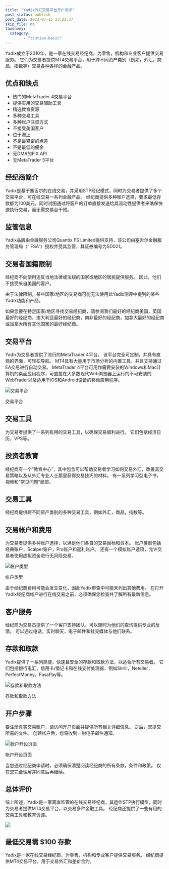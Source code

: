 ```yaml
---
title: "Yadix外汇交易平台开户测评"
post_status: publish
post_date: 2023-07-15 23:22:37
skip_file: no
taxonomy:
  category:
        - "toutiao-basic"
---
```


Yadix成立于2010年，是一家在线交易经纪商，为零售，机构和专业客户提供交易服务。 它们为交易者提供MT4交易平台，用于跨不同资产类别（例如，外汇，商品，指数等）交易各种各样的金融产品。

## 优点和缺点

- 热门的MetaTrader 4交易平台
- 提供实用的交易辅助工具
- 精选教育资源
- 多种交易工具
- 多种账户注资方式
- 不接受美国客户
- 位于海上
- 不是最紧密的点差
- 不是最低的佣金
- 无DMA的FIX API
- 无MetaTrader 5平台

## 经纪商简介

Yadix是基于塞舌尔的在线交易，并采用STP经纪模式，同时为交易者提供了多个交易平台，可在线交易一系列金融产品。 经纪商提供多种账户选择，要求最低存款额为100美元，同时试图通过将客户的订单直接发送给其流动性提供者来确保快速执行交易，而无需交易台干预。

## 监管信息

Yadix品牌由金融服务公司Quantix FS Limited提供支持，该公司由塞舌尔金融服务管理局（“ FSA”）授权并受其监管，其证券编号为SD021。

## 交易者国籍限制

经纪商不向使用违反当地法律或法规的国家或地区的居民提供服务。 因此，他们不接受来自美国的客户。

由于法律限制，某些国家/地区的交易商可能无法使用此Yadix测评中提到的某些Yadix功能和产品。

如果您要在特定国家/地区寻找交易经纪商，请参阅我们最好的经纪商美国，英国最好的经纪商，澳大利亚最好的经纪商，南非最好的经纪商，加拿大最好的经纪商或加拿大所有其他国家的最好经纪商。

## 交易平台

Yadix为交易者提供了流行的MetaTrader 4平台。 该平台完全可定制，并具有直观的界面，可轻松导航。 MT4具有大量用于市场分析的内置工具，并且支持通过EA交易进行自动交易。 MetaTrader 4平台可用作需要安装的Windows和Mac计算机的桌面应用程序，可直接在大多数现代Web浏览器上运行的不可安装的WebTrader以及适用于iOS和Android设备的移动应用程序。

![交易平台](https://cdn.fendou.la/funstoutiao/2020/11/Yadix-Review-Trading-Platform.jpg "交易平台")

交易平台

## 交易工具

为交易者提供了一系列有用的交易工具，以确保交易顺利进行。 它们包括经济日历，VPS等。

## 投资者教育

经纪商有一个“教育中心”，其中包含可以帮助交易者学习如何交易外汇，改善其交易策略以及从外汇专业人士那里获得交易技巧的材料。 有一系列学习型电子书，视频和“常见问题”局部。

## 交易工具

经纪商提供跨不同资产类别的多种交易工具，例如外汇，商品，指数等。

## 交易帐户和费用

为交易者提供多种账户选择，以满足他们各自的交易目标和资本。 账户类型包括经典账户，Scalper账户，Pro账户和返利账户。 还有一个模拟账户选项，允许交易者使用虚拟资金进行无风险交易。

![帐户类型](https://cdn.fendou.la/funstoutiao/2020/11/Yadix-Review-Account-Types.jpg "帐户类型")

帐户类型

由于经纪商费用可能会发生变化，因此Yadix审查中可能未列出其他费用。 在打开Yadix经纪商帐户进行在线交易之前，必须确保您检查并了解所有最新信息。

## 客户服务

经纪商为交易员提供了一个客户支持团队，可以随时为他们的查询提供专业的反馈。 可以通过电话，实时聊天，电子邮件和社交媒体与他们联系。

## 存款和取款

Yadix提供了一系列简便，快速且安全的存款和取款方法，以适合所有交易者。 它们包括银行电汇，信用卡/借记卡和在线支付处理器，例如Skrill，Neteller，PerfectMoney，FasaPay等。

![存款和取款方法](https://cdn.fendou.la/funstoutiao/2020/11/Yadix-Review-Deposit-and-Withdrawal-Methods-1024x103.jpg "存款和取款方法")

存款和取款方法

## 开户步骤

要注册真实交易账户，请访问开户页面并提供所有相关详细信息。 之后，您提交所需的文件。 创建帐户后，您将收到一封电子邮件通知。

![帐户开设页面](https://cdn.fendou.la/funstoutiao/2020/11/Yadix-Review-Account-Opening-Page-471x1024.jpg "帐户开设页面")

帐户开设页面

当您通过经纪商申请时，必须确保清楚阅读经纪商的所有条款，条件和政策。 仅在您完全理解并同意后再继续。

## 总体评价

综上所述，Yadix是一家离岸监管的在线交易经纪商，其运作STP执行模型，同时为交易者提供MT4交易平台，以交易多种金融工具。 经纪商还提供了一些有用的交易工具和教育资源。

![](https://cdn.fendou.la/funstoutiao/2020/11/Yadix-Logo.png)

## 最低交易需 $100 存款

Yadix是一家在线交易经纪商，为零售，机构和专业客户提供交易服务。 经纪商提供MT4交易平台，用于交易外汇和差价合约。
